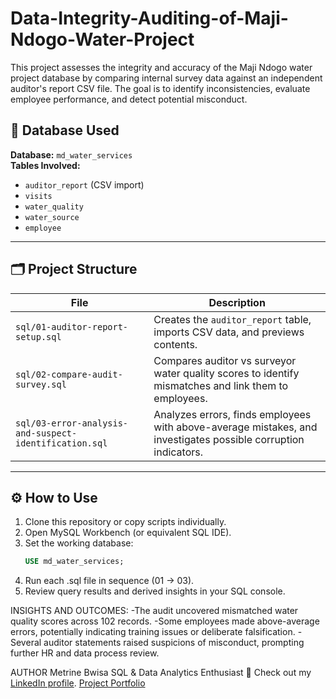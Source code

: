 # Data-Integrity-Auditing-of-Maji-Ndogo-Water-Project
This project assesses the integrity and accuracy of the Maji Ndogo water project database by comparing internal survey data against an independent auditor's report CSV file.
The goal is to identify inconsistencies, evaluate employee performance, and detect potential misconduct.

## 🧱 Database Used
**Database:** `md_water_services`  
**Tables Involved:**  
- `auditor_report` (CSV import)  
- `visits`  
- `water_quality`  
- `water_source`  
- `employee`  

---

## 🗂️ Project Structure

| File | Description |
|------|--------------|
| `sql/01-auditor-report-setup.sql` | Creates the `auditor_report` table, imports CSV data, and previews contents. |
| `sql/02-compare-audit-survey.sql` | Compares auditor vs surveyor water quality scores to identify mismatches and link them to employees. |
| `sql/03-error-analysis-and-suspect-identification.sql` | Analyzes errors, finds employees with above-average mistakes, and investigates possible corruption indicators. |

---

## ⚙️ How to Use
1. Clone this repository or copy scripts individually.  
2. Open MySQL Workbench (or equivalent SQL IDE).  
3. Set the working database:
   ```sql
   USE md_water_services;
4. Run each .sql file in sequence (01 → 03).
5. Review query results and derived insights in your SQL console.

INSIGHTS AND OUTCOMES:
-The audit uncovered mismatched water quality scores across 102 records.
-Some employees made above-average errors, potentially indicating training issues or deliberate falsification.
-Several auditor statements raised suspicions of misconduct, prompting further HR and data process review.

AUTHOR
Metrine Bwisa
SQL & Data Analytics Enthusiast
🔗 Check out my [LinkedIn profile](https://www.linkedin.com/in/yourusername/](https://www.linkedin.com/in/metrine-bwisa-883123376/)).
    [Project Portfolio](datascienceportfol.io/metrinebwisa4)
